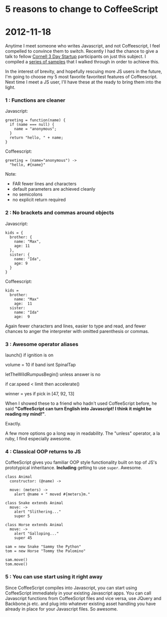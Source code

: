 # 5 reasons to change to CoffeeScript
# 2012-11-18

Anytime I meet someone who writes Javascript, and not Coffeescript, I feel compelled to convince them to switch.  Recently I had the chance to give a talk to fellow [Cornell 3 Day Startup](http://cornell.3daystartup.org/) participants on just this subject.  I compiled a [series of samples](https://github.com/goggin13/cu_3ds_coffeescript) that I walked through in order to achieve this.  

In the interest of brevity, and hopefully rescuing more JS users in the future, I'm going to choose my 5 most favorite favoritest features of Coffeescript.  Next time I meet a JS user, I'll have these at the ready to bring them into the light.

### 1 : Functions are cleaner
Javascript:  

    greeting = function(name) {     
      if (name === null) {  
        name = "anonymous";  
      }  
      return "hello, " + name;  
    }      

Coffeescript:  

    greeting = (name="anonymous") ->   
      "hello, #{name}"  

Note:  
* FAR fewer lines and characters   
* default parameters are achieved cleanly  
* no semicolons  
* no explicit return required   

### 2 : No brackets and commas around objects  
Javascript:   

    kids = {  
      brother: {   
        name: "Max",  
        age: 11  
      },  
      sister: {  
        name: "Ida",   
        age: 9  
      }  
    }   

Coffeescript:  

    kids =  
      brother:  
        name: "Max"  
        age:  11  
      sister:  
        name: "Ida"  
        age:  9  

Again fewer characters and lines, easier to type and read, and fewer chances to anger the interpreter with omitted parenthesis or commas.

### 3 : Awesome operator aliases  
   
  launch() if ignition is on  
  
  volume = 10 if band isnt SpinalTap  
  
  letTheWildRumpusBegin() unless answer is no  
  
  if car.speed < limit then accelerate()  
  
  winner = yes if pick in [47, 92, 13]  

When I showed these to a friend who hadn't used CoffeeScript before, he said **"CoffeeScript can turn English into Javascript! I think it might be reading my mind!"**.  

Exactly.  

A few more options go a long way in readability.  The "unless" operator, a la ruby, I find especially awesome.  
  
### 4 : Classical OOP returns to JS  
   
CoffeeScript gives you familiar OOP style functionality built on top of JS's prototypical inheritance.  **Including** getting to use `super`.  Awesome.
  
    class Animal  
      constructor: (@name) ->  
  
      move: (meters) ->  
        alert @name + " moved #{meters}m."  
  
    class Snake extends Animal  
      move: ->  
        alert "Slithering..."  
        super 5  
  
    class Horse extends Animal  
      move: ->  
        alert "Galloping..."  
        super 45  
  
    sam = new Snake "Sammy the Python"  
    tom = new Horse "Tommy the Palomino"  
  
    sam.move()  
    tom.move()  
  
### 5 :  You can use start using it right away  

Since  CoffeeScript compiles into Javascript, you can start using CoffeeScript immediately in your existing Javascript apps.  You can call Javascript functions from CoffeeScript files and vice versa, use JQuery and Backbone.js etc. and plug into whatever existing asset handling you have already in place for your Javascript files. So awesome.  

